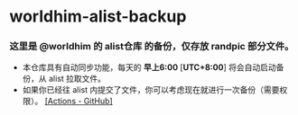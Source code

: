 # worldhim-alist-backup
### 这里是 @worldhim 的 **alist仓库** 的备份，仅存放 **randpic** 部分文件。

- 本仓库具有自动同步功能，每天的 **早上6:00** [**UTC+8:00**] 将会自动启动备份，从 alist 拉取文件。
- 如果你已经往 alist 内提交了文件，你可以考虑现在就进行一次备份（需要权限）。 [[Actions - GitHub]](https://github.com/PCL-Community/worldhim-alist-backup/actions/workflows/sync.yml)
